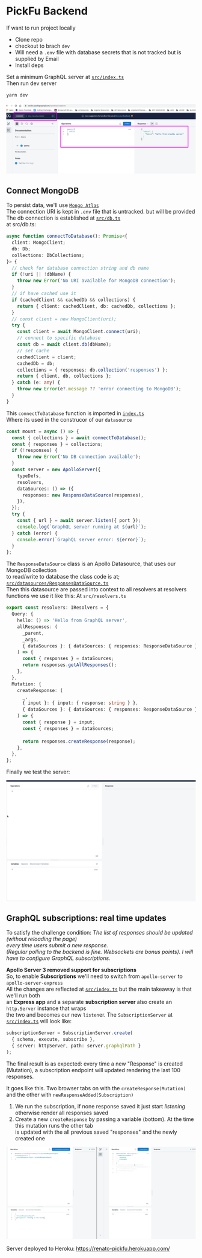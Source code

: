 # PickFu Backend

If want to run project locally

- Clone repo
- checkout to brach `dev`
- Will need a `.env` file with database secrets that is not tracked but is supplied by Email
- Install deps

Set a minimum GraphQL server at [`src/index.ts`](src/index.ts)  
Then run dev server

```bash
yarn dev
```

![running minimum server](screenshots/pickfu-backend-minimum-graphql-server-2021-09-15_20-51.png)

## Connect MongoDB

To persist data, we'll use [`Mongo Atlas`](https://account.mongodb.com/account/login)  
The connection URI is kept in `.env` file that is untracked. but will be provided  
The db connection is established at [`src/db.ts`](src/db.ts)  
at src/db.ts:

```typescript
async function connectToDatabase(): Promise<{
  client: MongoClient;
  db: Db;
  collections: DbCollections;
}> {
  // check for database connection string and db name
  if (!uri || !dbName) {
    throw new Error('No URI available for MongoDB connection');
  }
  // if have cached use it
  if (cachedClient && cachedDb && collections) {
    return { client: cachedClient, db: cachedDb, collections };
  }
  // const client = new MongoClient(uri);
  try {
    const client = await MongoClient.connect(uri);
    // connect to specific database
    const db = await client.db(dbName);
    // set cache
    cachedClient = client;
    cachedDb = db;
    collections = { responses: db.collection('responses') };
    return { client, db, collections };
  } catch (e: any) {
    throw new Error(e?.message ?? 'error connecting to MongoDB');
  }
}
```

This `connectToDatabase` function is imported in [`index.ts`](src/index.ts)  
Where its used in the construcor of our `datasource`

```typescript
const mount = async () => {
  const { collections } = await connectToDatabase();
  const { responses } = collections;
  if (!responses) {
    throw new Error('No DB connection available');
  }
  const server = new ApolloServer({
    typeDefs,
    resolvers,
    dataSources: () => ({
      responses: new ResponseDataSource(responses),
    }),
  });
  try {
    const { url } = await server.listen({ port });
    console.log(`GraphQL server running at ${url}`);
  } catch (error) {
    console.error(`GraphQL server error: ${error}`);
  }
};
```

The `ResponseDataSource` class is an Apollo Datasource, that uses our MongoDB collection  
to read/write to database the class code is at; [`src/datasources/ResponsesDataSource.ts`](src/datasources/ResponsesDataSource.ts)  
Then this datasource are passed into context to all resolvers
at resolvers functions we use it like this:
At `src/resolvers.ts`

```typescript
export const resolvers: IResolvers = {
  Query: {
    hello: () => 'Hello from GraphQL server',
    allResponses: (
      _parent,
      _args,
      { dataSources }: { dataSources: { responses: ResponseDataSource } }
    ) => {
      const { responses } = dataSources;
      return responses.getAllResponses();
    },
  },
  Mutation: {
    createResponse: (
      _,
      { input }: { input: { response: string } },
      { dataSources }: { dataSources: { responses: ResponseDataSource } }
    ) => {
      const { response } = input;
      const { responses } = dataSources;

      return responses.createResponse(response);
    },
  },
};
```

Finally we test the server:

!['basic query and mutations'](screenshots/GraphQL-server-basic-query-n-mutation_Peek%202021-09-16%2018-40.gif)

## GraphQL subscriptions: real time updates

To satisfy the challenge condition: _The list of responses should be updated (without reloading the page)  
every time users submit a new response.  
(Regular polling to the backend is fine. Websockets are bonus points).
I will have to configure GraphQL subscriptions._

**Apollo Server 3 removed support for subscriptions**  
So, to enable **Subscriptions** we'll need to switch from `apollo-server` to `apollo-server-express`  
All the changes are reflected at [`src/index.ts`](src/index.ts) but the main takeaway is that we'll run both  
an **Express app** and a separate **subscription server** also create an `http.Server` instance that wraps  
the two and becomes our new `listen`er.
The `SubscriptionServer` at [`src/index.ts`](src/index.ts) will look like:

```typescript
subscriptionServer = SubscriptionServer.create(
  { schema, execute, subscribe },
  { server: httpServer, path: server.graphqlPath }
);
```

The final result is as expected: every time a new "Response" is created (Mutation), a subscription endpoint
will updated rendering the last 100 responses.

It goes like this. Two browser tabs on with the `createResponse(Mutation)` and the other with `newResponseAdded(Subscription)`

1. We run the subscription, if none response saved it just start _listening_ otherwise render all responses saved
2. Create a new `createResponse` by passing a variable (bottom). At the time this mutation runs the other tab  
   is updated with the all previous saved "responses" and the newly created one

!["responses subscription"](screenshots/graphql-subscriptions-Peek%202021-09-17%2014-14.gif)

Server deployed to Heroku: https://renato-pickfu.herokuapp.com/
